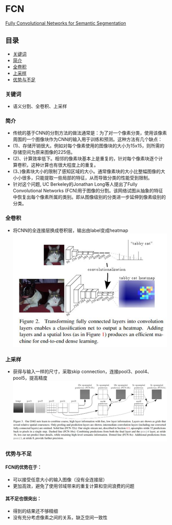 ﻿# FCN
[Fully Convolutional Networks for Semantic Segmentation](https://arxiv.org/pdf/1411.4038)

## 目录
- [关键词](#关键词)
- [简介](#简介)
- [全卷积](#全卷积)
- [上采样](#上采样)
- [优势与不足](#优势与不足)

### 关键词
- 语义分割、全卷积、上采样

### 简介
- 传统的基于CNN的分割方法的做法通常是：为了对一个像素分类，使用该像素周围的一个图像块作为CNN的输入用于训练和预测。这种方法有几个缺点：
- (1)、存储开销很大。例如对每个像素使用的图像块的大小为15x15，则所需的存储空间为原来图像的225倍。
- (2)、计算效率低下。相邻的像素块基本上是重复的，针对每个像素块逐个计算卷积，这种计算也有很大程度上的重复。
- (3、)像素块大小的限制了感知区域的大小。通常像素块的大小比整幅图像的大小小很多，只能提取一些局部的特征，从而导致分类的性能受到限制。
- 针对这个问题, UC Berkeley的Jonathan Long等人提出了Fully Convolutional Networks (FCN)用于图像的分割。该网络试图从抽象的特征中恢复出每个像素所属的类别。即从图像级别的分类进一步延伸到像素级别的分类。

### 全卷积 
- 将CNN的全连接层换成卷积层，输出由label变成heatmap
![](./img/1.JPG)

### 上采样
- 获得与输入一样的尺寸，采取skip connection，连接pool3、pool4、pool5，提高精度
![](./img/2.JPG)



### 优势与不足
#### FCN的优势在于： 
- 可以接受任意大小的输入图像（没有全连接层） 
- 更加高效，避免了使用邻域带来的重复计算和空间浪费的问题

#### 其不足也很突出： 
- 得到的结果还不够精细 
- 没有充分考虑像素之间的关系，缺乏空间一致性
